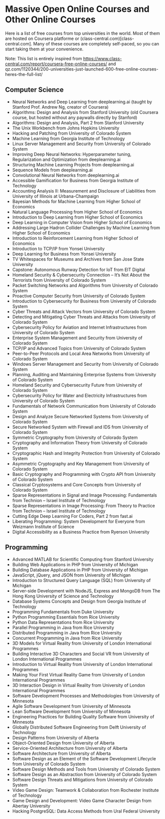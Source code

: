 # Massive Open Online Courses and Other Online Courses
Here is a list of free courses from top universities in the world.
Most of them are hosted on Coursera platforme or (class-central.com)[class-central.com].
Many of these courses are completely self-paced, so you can start taking them at your convenience.

Note: This list is entirely inspired from https://www.class-central.com/report/coursera-free-online-courses/ and qz.com/1120344/200-universities-just-launched-600-free-online-courses-heres-the-full-list/

## Computer Science
* Neural Networks and Deep Learning from deeplearning.ai (taught by Stanford Prof. Andrew Ng, creator of Coursera)
* Algorithms: Design and Analysis from Stanford University (old Coursera course, but hosted without any paywalls directly by Stanford)
* Algorithms: Design and Analysis, Part 2 from Stanford University
* The Unix Workbench from Johns Hopkins University
* Hacking and Patching from University of Colorado System
* Machine Learning from Georgia Institute of Technology
* Linux Server Management and Security from University of Colorado System
* Improving Deep Neural Networks: Hyperparameter tuning, Regularization and Optimization from deeplearning.ai
* Structuring Machine Learning Projects from deeplearning.ai
* Sequence Models from deeplearning.ai
* Convolutional Neural Networks from deeplearning.ai
* Accessible Gamification for Business from Georgia Institute of Technology
* Accounting Analysis II: Measurement and Disclosure of Liabilities from University of Illinois at Urbana-Champaign
* Bayesian Methods for Machine Learning from Higher School of Economics
* Natural Language Processing from Higher School of Economics
* Introduction to Deep Learning from Higher School of Economics
* Deep Learning in Computer Vision from Higher School of Economics
* Addressing Large Hadron Collider Challenges by Machine Learning from Higher School of Economics
* Introduction to Reinforcement Learning from Higher School of Economics
* Introduction to TCP/IP from Yonsei University
* Deep Learning for Business from Yonsei University
* TV Whitespaces for Museums and Archives from San Jose State University
* Capstone: Autonomous Runway Detection for IoT from EIT Digital
* Homeland Security & Cybersecurity Connection – It’s Not About the Terrorists from University of Colorado System
* Packet Switching Networks and Algorithms from University of Colorado System
* Proactive Computer Security from University of Colorado System
* Introduction to Cybersecurity for Business from University of Colorado System
* Cyber Threats and Attack Vectors from University of Colorado System
* Detecting and Mitigating Cyber Threats and Attacks from University of Colorado System
* Cybersecurity Policy for Aviation and Internet Infrastructures from University of Colorado System
* Enterprise System Management and Security from University of Colorado System
* TCP/IP and Advanced Topics from University of Colorado System
* Peer-to-Peer Protocols and Local Area Networks from University of Colorado System
* Windows Server Management and Security from University of Colorado System
* Planning, Auditing and Maintaining Enterprise Systems from University of Colorado System
* Homeland Security and Cybersecurity Future from University of Colorado System
* Cybersecurity Policy for Water and Electricity Infrastructures from University of Colorado System
* Fundamentals of Network Communication from University of Colorado System
* Design and Analyze Secure Networked Systems from University of Colorado System
* Secure Networked System with Firewall and IDS from University of Colorado System
* Symmetric Cryptography from University of Colorado System
* Cryptography and Information Theory from University of Colorado System
* Cryptographic Hash and Integrity Protection from University of Colorado System
* Asymmetric Cryptography and Key Management from University of Colorado System
* Basic Cryptography and Programming with Crypto API from University of Colorado System
* Classical Cryptosystems and Core Concepts from University of Colorado System
* Sparse Representations in Signal and Image Processing: Fundamentals from Technion – Israel Institute of Technology
* Sparse Representations in Image Processing: From Theory to Practice from Technion – Israel Institute of Technology
* Cutting Edge Deep Learning For Coders, Part 2 from fast.ai
* Liberating Programming: System Development for Everyone from Weizmann Institute of Science
* Digital Accessibility as a Business Practice from Ryerson University

## Programming
* Advanced MATLAB for Scientific Computing from Stanford University
* Building Web Applications in PHP from University of Michigan
* Building Database Applications in PHP from University of Michigan
* JavaScript, jQuery, and JSON from University of Michigan
* Introduction to Structured Query Language (SQL) from University of Michigan
* Server-side Development with NodeJS, Express and MongoDB from The Hong Kong University of Science and Technology
* Database Systems Concepts and Design from Georgia Institute of Technology
* Programming Fundamentals from Duke University
* Python Programming Essentials from Rice University
* Python Data Representations from Rice University
* Parallel Programming in Java from Rice University
* Distributed Programming in Java from Rice University
* Concurrent Programming in Java from Rice University
* 3D Models for Virtual Reality from University of London International Programmes
* Building Interactive 3D Characters and Social VR from University of London International Programmes
* Introduction to Virtual Reality from University of London International Programmes
* Making Your First Virtual Reality Game from University of London International Programmes
* 3D Interaction Design in Virtual Reality from University of London International Programmes
* Software Development Processes and Methodologies from University of Minnesota
* Agile Software Development from University of Minnesota
* Lean Software Development from University of Minnesota
* Engineering Practices for Building Quality Software from University of Minnesota
* Globally Distributed Software Engineering from Delft University of Technology
* Design Patterns from University of Alberta
* Object-Oriented Design from University of Alberta
* Service-Oriented Architecture from University of Alberta
* Software Architecture from University of Alberta
* Software Design as an Element of the Software Development Lifecycle from University of Colorado System
* Software Design Methods and Tools from University of Colorado System
* Software Design as an Abstraction from University of Colorado System
* Software Design Threats and Mitigations from University of Colorado System
* Video Game Design: Teamwork & Collaboration from Rochester Institute of Technology
* Game Design and Development: Video Game Character Design from Abertay University
* Hacking PostgreSQL: Data Access Methods from Ural Federal University

